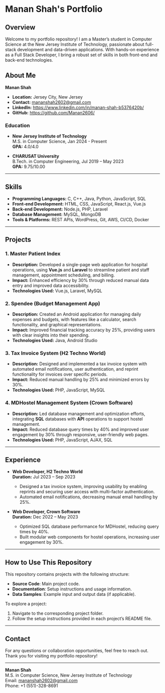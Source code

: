 # Manan Shah's Portfolio

## Overview

Welcome to my portfolio repository! I am a Master’s student in Computer Science at the New Jersey Institute of Technology, passionate about full-stack development and data-driven applications. With hands-on experience as a Full Stack Developer, I bring a robust set of skills in both front-end and back-end technologies.

## About Me

**Manan Shah**

- **Location:** Jersey City, New Jersey
- **Contact:** mananshah2602@gmail.com
- **LinkedIn:** https://www.linkedin.com/in/manan-shah-b5376420b/
- **GitHub:** https://github.com/Manan2606/

### Education

- **New Jersey Institute of Technology**  
  M.S. in Computer Science, Jan 2024 - Present  
  **GPA:** 4.0/4.0

- **CHARUSAT University**  
  B.Tech. in Computer Engineering, Jul 2019 – May 2023  
  **GPA:** 9.75/10.00

---

## Skills

- **Programming Languages:** C, C++, Java, Python, JavaScript, SQL
- **Front-end Development:** HTML, CSS, JavaScript, React.js, Vue.js
- **Back-end Development:** Node.js, PHP, Laravel
- **Database Management:** MySQL, MongoDB
- **Tools & Platforms:** REST APIs, WordPress, Git, AWS, CI/CD, Docker

---

## Projects

### 1. Master Patient Index

- **Description:** Developed a single-page web application for hospital operations, using **Vue.js** and **Laravel** to streamline patient and staff management, appointment scheduling, and billing.
- **Impact:** Enhanced efficiency by 30% through reduced manual data entry and improved data accessibility.
- **Technologies Used:** Vue.js, Laravel, MySQL

### 2. Spendee (Budget Management App)

- **Description:** Created an Android application for managing daily expenses and budgets, with features like a calculator, search functionality, and graphical representations.
- **Impact:** Improved financial tracking accuracy by 25%, providing users with clear insights into their spending.
- **Technologies Used:** Java, Android Studio

### 3. Tax Invoice System (H2 Techno World)

- **Description:** Designed and implemented a tax invoice system with automated email notifications, user authentication, and reprint functionality for invoices over specific periods.
- **Impact:** Reduced manual handling by 25% and minimized errors by 30%.
- **Technologies Used:** PHP, JavaScript, MySQL

### 4. MDHostel Management System (Crown Software)

- **Description:** Led database management and optimization efforts, integrating **SQL** databases with **API** operations to support hostel management.
- **Impact:** Reduced database query times by 40% and improved user engagement by 30% through responsive, user-friendly web pages.
- **Technologies Used:** PHP, JavaScript, AJAX, SQL

---

## Experience

- **Web Developer, H2 Techno World**  
  **Duration:** Jul 2023 – Sep 2023

  - Designed a tax invoice system, improving usability by enabling reprints and securing user access with multi-factor authentication.
  - Automated email notifications, decreasing manual email handling by 25%.

- **Web Developer, Crown Software**  
  **Duration:** Dec 2022 – May 2023
  - Optimized SQL database performance for MDHostel, reducing query times by 40%.
  - Built modular web components for hostel operations, increasing user engagement by 30%.

---

## How to Use This Repository

This repository contains projects with the following structure:

- **Source Code**: Main project code.
- **Documentation**: Setup instructions and usage information.
- **Data Samples**: Example input and output data (if applicable).

To explore a project:

1. Navigate to the corresponding project folder.
2. Follow the setup instructions provided in each project’s README file.

---

## Contact

For any questions or collaboration opportunities, feel free to reach out. Thank you for visiting my portfolio repository!

---

**Manan Shah**  
M.S. in Computer Science, New Jersey Institute of Technology  
Email: mananshah2602@gmail.com  
Phone: +1 (551)-328-8691
